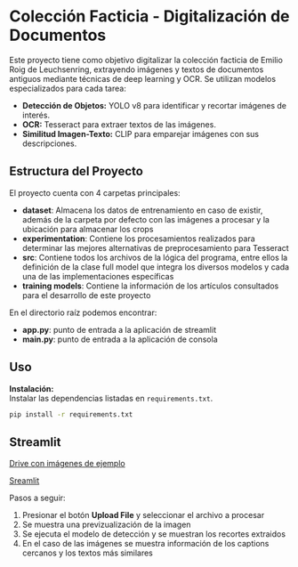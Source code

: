 # Colección Facticia - Digitalización de Documentos

Este proyecto tiene como objetivo digitalizar la colección facticia de Emilio Roig de Leuchsenring, extrayendo imágenes y textos de documentos antiguos mediante técnicas de deep learning y OCR. Se utilizan modelos especializados para cada tarea:

- **Detección de Objetos:** YOLO v8 para identificar y recortar imágenes de interés.
- **OCR:** Tesseract para extraer textos de las imágenes.
- **Similitud Imagen-Texto:** CLIP para emparejar imágenes con sus descripciones.

## Estructura del Proyecto

El proyecto cuenta con 4 carpetas principales:

- **dataset**: Almacena los datos de entrenamiento en caso de existir, además de la carpeta por defecto con las imágenes a procesar y la ubicación para almacenar los crops
- **experimentation**: Contiene los procesamientos realizados para determinar las mejores alternativas de preprocesamiento para Tesseract
- **src**: Contiene todos los archivos de la lógica del programa, entre ellos la definición de la clase full model que integra los diversos modelos y cada una de las implementaciones específicas
- **training models**: Contiene la información de los artículos consultados para el desarrollo de este proyecto

En el directorio raíz podemos encontrar:

- **app.py**: punto de entrada a la aplicación de streamlit
- **main.py**: punto de entrada a la aplicación de consola

## Uso

**Instalación:**  
   Instalar las dependencias listadas en `requirements.txt`.  
   ```bash
   pip install -r requirements.txt
   ```

## Streamlit

[Drive con imágenes de ejemplo](https://drive.google.com/drive/folders/1mGBljfrRwHWtKwOliC1mbVcq7K0LCMV9?usp=sharing)

[Sreamlit](https://ml-facticia.streamlit.app/)

Pasos a seguir:
1. Presionar el botón **Upload File** y seleccionar el archivo a procesar
2. Se muestra una previzualización de la imagen
3. Se ejecuta el modelo de detección y se muestran los recortes extraidos
4. En el caso de las imágenes se muestra información de los captions cercanos y los textos más similares